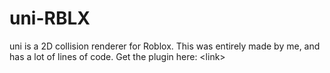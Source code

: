 # uni-RBLX
uni is a 2D collision renderer for Roblox. This was entirely made by me, and has a lot of lines of code. Get the plugin here: &lt;link>
